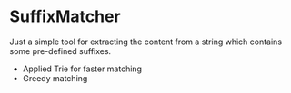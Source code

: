 # SuffixMatcher

Just a simple tool for extracting the content from a string which contains some pre-defined suffixes.
- Applied Trie for faster matching
- Greedy matching
